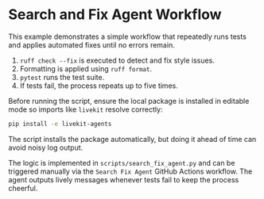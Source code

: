 # Search and Fix Agent Workflow

This example demonstrates a simple workflow that repeatedly runs tests and
applies automated fixes until no errors remain.

1. `ruff check --fix` is executed to detect and fix style issues.
2. Formatting is applied using `ruff format`.
3. `pytest` runs the test suite.
4. If tests fail, the process repeats up to five times.

Before running the script, ensure the local package is installed in editable
mode so imports like `livekit` resolve correctly:

```bash
pip install -e livekit-agents
```

The script installs the package automatically, but doing it ahead of time can
avoid noisy log output.

The logic is implemented in `scripts/search_fix_agent.py` and can be triggered
manually via the `Search Fix Agent` GitHub Actions workflow. The agent outputs
lively messages whenever tests fail to keep the process cheerful.
